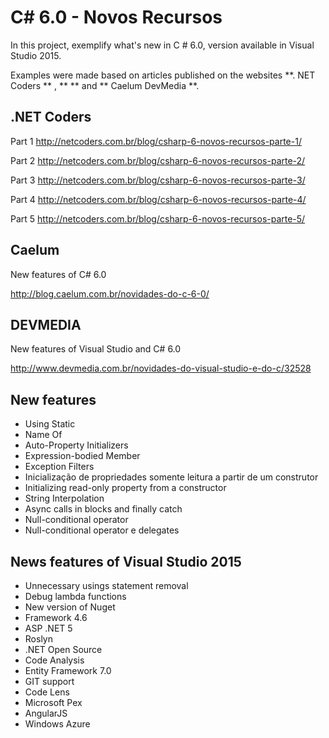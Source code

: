 C# 6.0 - Novos Recursos
=======================

In this project, exemplify what's new in C # 6.0, version available in Visual Studio 2015.

Examples were made based on articles published on the websites **. NET Coders ** , ** ** and ** Caelum DevMedia **.

.NET Coders
-----------

Part 1
http://netcoders.com.br/blog/csharp-6-novos-recursos-parte-1/

Part 2
http://netcoders.com.br/blog/csharp-6-novos-recursos-parte-2/

Part 3
http://netcoders.com.br/blog/csharp-6-novos-recursos-parte-3/

Part 4
http://netcoders.com.br/blog/csharp-6-novos-recursos-parte-4/

Part 5
http://netcoders.com.br/blog/csharp-6-novos-recursos-parte-5/

Caelum
------
New features of C# 6.0

http://blog.caelum.com.br/novidades-do-c-6-0/


DEVMEDIA
--------
New features of Visual Studio and C# 6.0

http://www.devmedia.com.br/novidades-do-visual-studio-e-do-c/32528

New features
-------------------

 - Using Static
 - Name Of
 - Auto-Property Initializers
 - Expression-bodied Member
 - Exception Filters
 - Inicialização de propriedades somente leitura a partir de um construtor
 - Initializing read-only property from a constructor
 - String Interpolation
 - Async calls in blocks and finally catch
 - Null-conditional operator
 - Null-conditional operator e delegates

News features of Visual Studio 2015
-----------------

 - Unnecessary usings statement removal 
 - Debug lambda functions
 - New version of Nuget
 - Framework 4.6
 - ASP .NET 5
 - Roslyn
 - .NET Open Source
 - Code Analysis
 - Entity Framework 7.0
 - GIT support
 - Code Lens
 - Microsoft Pex
 - AngularJS
 - Windows Azure
